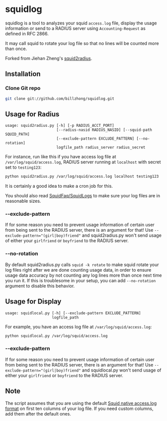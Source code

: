 squidlog
========

squidlog is a tool to analyzes your squid `access.log` file, display the usage information or send to a RADIUS server using `Accounting-Request` as defined in RFC 2866.

It may call squid to rotate your log file so that no lines will be counted more than once.

Forked from Jiehan Zheng's [squid2radius](https://github.com/jiehanzheng/squid2radius).

Installation
------------

### Clone Git repo

```bash
git clone git://github.com/billzhong/squidlog.git
```

Usage for Radius
----------------

```
usage: squid2radius.py [-h] [-p RADIUS_ACCT_PORT]
                       [--radius-nasid RADIUS_NASID] [--squid-path SQUID_PATH]
                       [--exclude-pattern EXCLUDE_PATTERN] [--no-rotation]
                       logfile_path radius_server radius_secret
```

For instance, run like this if you have access log file at `/var/log/squid/access.log`, RADIUS server running at `localhost` with secret set to `testing123`:

```bash
python squid2radius.py /var/log/squid/access.log localhost testing123
```

It is certainly a good idea to make a cron job for this.

You should also read [SquidFaq/SquidLogs](http://wiki.squid-cache.org/SquidFaq/SquidLogs#access.log) to make sure your log files are in reasonable sizes.

### --exclude-pattern

If for some reason you need to prevent usage information of certain user from being sent to the RADIUS server, there is an argument for that!  Use `--exclude-pattern="(girl|boy)friend"` and squid2radius.py won't send usage of either your `girlfriend` or `boyfriend` to the RADIUS server.

### --no-rotation

By default squid2radius.py calls `squid -k rotate` to make squid rotate your log files right after we are done counting usage data, in order to ensure usage data accuracy by not counting any log lines more than once next time you run it.  If this is troublesome in your setup, you can add `--no-rotation` argument to disable this behavior.

Usage for Display
-----------------

```
usage: squidlocal.py [-h] [--exclude-pattern EXCLUDE_PATTERN]
                     logfile_path
```

For example, you have an access log file at `/var/log/squid/access.log`:

```bash
python squidlocal.py /var/log/squid/access.log
```

### --exclude-pattern

If for some reason you need to prevent usage information of certain user from being sent to the RADIUS server, there is an argument for that!  Use `--exclude-pattern="(girl|boy)friend"` and squidlocal.py won't send usage of either your `girlfriend` or `boyfriend` to the RADIUS server.

Note
----

The script assumes that you are using the default [Squid native access.log format](http://wiki.squid-cache.org/Features/LogFormat#squid) on first ten columns of your log file.  If you need custom columns, add them after the default ones.

